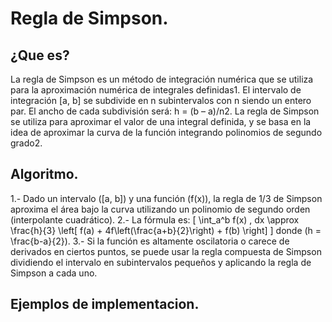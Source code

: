 # Regla de Simpson.

## ¿Que es?

La regla de Simpson es un método de integración numérica que se utiliza para la aproximación numérica de integrales definidas1. El intervalo de integración [a, b] se subdivide en n subintervalos con n siendo un entero par. El ancho de cada subdivisión será: h = (b – a)/n2. La regla de Simpson se utiliza para aproximar el valor de una integral definida, y se basa en la idea de aproximar la curva de la función integrando polinomios de segundo grado2.

## Algoritmo.

1.- Dado un intervalo ([a, b]) y una función (f(x)), la regla de 1/3 de Simpson aproxima el área bajo la curva utilizando un polinomio de segundo orden (interpolante cuadrático).
2.- La fórmula es: [ \int_a^b f(x) , dx \approx \frac{h}{3} \left[ f(a) + 4f\left(\frac{a+b}{2}\right) + f(b) \right] ] donde (h = \frac{b-a}{2}).
3.- Si la función es altamente oscilatoria o carece de derivados en ciertos puntos, se puede usar la regla compuesta de Simpson dividiendo el intervalo en subintervalos pequeños y aplicando la regla de Simpson a cada uno.



## Ejemplos de implementacion.


